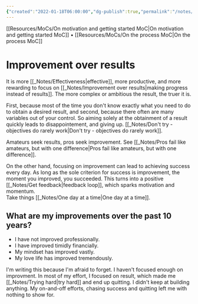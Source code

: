 ```yaml
---
{"created":"2022-01-18T06:00:00","dg-publish":true,"permalink":"/notes/improvement-over-results/","dgPassFrontmatter":true,"updated":"2024-12-22T16:24:07.312+01:00"}
---
```


[[Resources/MoCs/On motivation and getting started MoC\|On motivation and getting started MoC]] • [[Resources/MoCs/On the process MoC\|On the process MoC]] 
# Improvement over results
It is more [[_Notes/Effectiveness\|effective]], more productive, and more rewarding to focus on [[_Notes/Improvement over results\|making progress instead of results]]. The more complex or ambitious the result, the truer it is. 

First, because most of the time you don't know exactly what you need to do to obtain a desired result, and second, because there often are many variables out of your control.
So aiming solely at the obtainment of a result quickly leads to disappointement, and giving up. [[_Notes/Don't try - objectives do rarely work\|Don't try - objectives do rarely work]].

Amateurs seek results, pros seek improvement. See [[_Notes/Pros fail like amateurs, but with one difference\|Pros fail like amateurs, but with one difference]].

On the other hand, focusing on improvement can lead to achieving success every day. As long as the sole criterion for success is improvement, the moment you improved, you succeeded. This turns into a positive [[_Notes/Get feedback\|feedback loop]], which sparks motivation and momentum.  
Take things [[_Notes/One day at a time\|One day at a time]].

## What are my improvements over the past 10 years?
- I have not improved professionally.
- I have improved timidly financially.
- My mindset has improved vastly.
- My love life has improved tremendously.

I'm writing this because I'm afraid to forget. 
I haven't focused enough on improvment. In most of my effort, I focused on result, which made me [[_Notes/Trying hard\|try hard]] and end up quitting. I didn't keep at building anything. My on-and-off efforts, chasing success and quitting left me with nothing to show for.